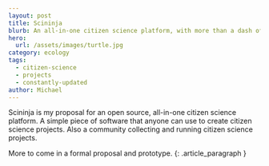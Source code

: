 ```yaml
---
layout: post
title: Scininja 
blurb: An all-in-one citizen science platform, with more than a dash of fun!
hero:
  url: /assets/images/turtle.jpg
category: ecology
tags:
  - citizen-science
  - projects
  - constantly-updated
author: Michael
---
```

Scininja is my proposal for an open source, all-in-one citizen science platform.
A simple piece of software that anyone can use to create citizen science projects.
Also a community collecting and running citizen science projects.

More to come in a formal proposal and prototype.
{: .article_paragraph }
